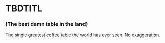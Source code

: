 # TBDTITL

### (The best damn table in the land)

The single greatest coffee table the world has ever seen. No exaggeration. 
